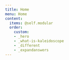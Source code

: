 ```yaml
---
title: Home
menu: Home
content:
  items: @self.modular
  order:
    custom:
    - _hero
    - _what-is-kaleidoscope
    - _different
    - _expandanswers
---
```

